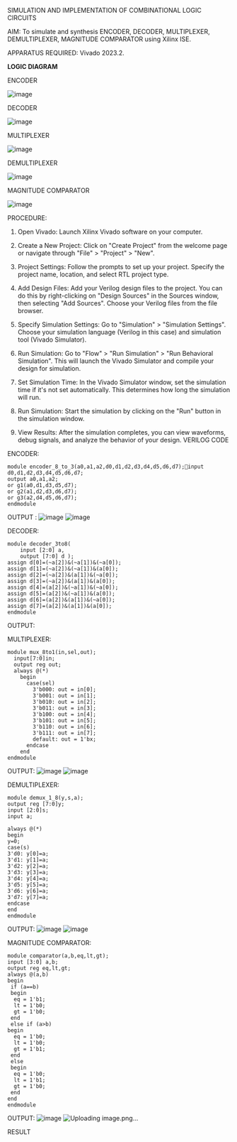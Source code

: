 SIMULATION AND IMPLEMENTATION OF  COMBINATIONAL LOGIC CIRCUITS

AIM: 
 To simulate and synthesis ENCODER, DECODER, MULTIPLEXER, DEMULTIPLEXER, MAGNITUDE COMPARATOR using Xilinx ISE.

APPARATUS REQUIRED:
Vivado 2023.2.

**LOGIC DIAGRAM**

ENCODER

![image](https://github.com/navaneethans/VLSI-LAB-EXP-2/assets/6987778/3cd1f95e-7531-4cad-9154-fdd397ac439e)


DECODER

![image](https://github.com/navaneethans/VLSI-LAB-EXP-2/assets/6987778/45a5e6cf-bbe0-4fd5-ac84-e5ad4477483b)


MULTIPLEXER

![image](https://github.com/navaneethans/VLSI-LAB-EXP-2/assets/6987778/427f75b2-8e67-44b9-ac45-a66651787436)


DEMULTIPLEXER

![image](https://github.com/navaneethans/VLSI-LAB-EXP-2/assets/6987778/1c45a7fc-08ac-4f76-87f2-c084e7150557)


MAGNITUDE COMPARATOR

![image](https://github.com/navaneethans/VLSI-LAB-EXP-2/assets/6987778/b2fe7a05-6bf7-4dcb-8f5d-28abbf7ea8c2)


  
PROCEDURE:
1. Open Vivado: Launch Xilinx Vivado software on your computer.

2. Create a New Project: Click on "Create Project" from the welcome page or navigate through "File" > "Project" > "New".

3. Project Settings: Follow the prompts to set up your project. Specify the project name, location, and select RTL project type.

4. Add Design Files: Add your Verilog design files to the project. You can do this by right-clicking on "Design Sources" in the Sources window, then selecting "Add Sources". Choose your Verilog files from the file browser.

5. Specify Simulation Settings: Go to "Simulation" > "Simulation Settings". Choose your simulation language (Verilog in this case) and simulation tool (Vivado Simulator).

6. Run Simulation: Go to "Flow" > "Run Simulation" > "Run Behavioral Simulation". This will launch the Vivado Simulator and compile your design for simulation.

7. Set Simulation Time: In the Vivado Simulator window, set the simulation time if it's not set automatically. This determines how long the simulation will run.

8. Run Simulation: Start the simulation by clicking on the "Run" button in the simulation window.

9. View Results: After the simulation completes, you can view waveforms, debug signals, and analyze the behavior of your design.
VERILOG CODE

ENCODER:
~~~
module encoder_8_to_3(a0,a1,a2,d0,d1,d2,d3,d4,d5,d6,d7);input d0,d1,d2,d3,d4,d5,d6,d7;
output a0,a1,a2;
or g1(a0,d1,d3,d5,d7);
or g2(a1,d2,d3,d6,d7);
or g3(a2,d4,d5,d6,d7);
endmodule
~~~

OUTPUT :
 ![image](https://github.com/Desika11/VLSI-LAB-EXP-2/assets/165646570/e5f0d321-36d4-4aa0-a30a-0a5291ca9944)
![image](https://github.com/Desika11/VLSI-LAB-EXP-2/assets/165646570/eda78136-88f2-48dd-bda9-214a27128142)

DECODER:
~~~
module decoder_3to8(
    input [2:0] a,
    output [7:0] d );
assign d[0]=(~a[2])&(~a[1])&(~a[0]);
assign d[1]=(~a[2])&(~a[1])&(a[0]);
assign d[2]=(~a[2])&(a[1])&(~a[0]);
assign d[3]=(~a[2])&(a[1])&(a[0]);
assign d[4]=(a[2])&(~a[1])&(~a[0]);
assign d[5]=(a[2])&(~a[1])&(a[0]);
assign d[6]=(a[2])&(a[1])&(~a[0]);
assign d[7]=(a[2])&(a[1])&(a[0]);
endmodule
~~~
OUTPUT:



MULTIPLEXER:
~~~
module mux_8to1(in,sel,out);
  input[7:0]in;
  output reg out;
  always @(*)
    begin
      case(sel)
        3'b000: out = in[0];
        3'b001: out = in[1];
        3'b010: out = in[2];
        3'b011: out = in[3];
        3'b100: out = in[4];
        3'b101: out = in[5];
        3'b110: out = in[6];
        3'b111: out = in[7];
        default: out = 1'bx;
      endcase
    end
endmodule
~~~
OUTPUT:
![image](https://github.com/Desika11/VLSI-LAB-EXP-2/assets/165646570/3d047610-7418-4019-9c8b-417bd006b0b4)
![image](https://github.com/Desika11/VLSI-LAB-EXP-2/assets/165646570/cd106a6f-d463-4d0d-aca8-a0cdf502bfec)


DEMULTIPLEXER:
~~~
module demux_1_8(y,s,a);
output reg [7:0]y;
input [2:0]s;
input a;

always @(*)
begin 
y=0;
case(s)
3'd0: y[0]=a;
3'd1: y[1]=a;
3'd2: y[2]=a;
3'd3: y[3]=a;
3'd4: y[4]=a;
3'd5: y[5]=a;
3'd6: y[6]=a;
3'd7: y[7]=a;
endcase
end
endmodule
~~~
OUTPUT:
![image](https://github.com/Desika11/VLSI-LAB-EXP-2/assets/165646570/1fc71a63-9e42-419d-af95-270a345ba4ff)
![image](https://github.com/Desika11/VLSI-LAB-EXP-2/assets/165646570/2c55e09a-5110-4468-8651-95b03e456601)

MAGNITUDE COMPARATOR:
~~~
module comparator(a,b,eq,lt,gt);
input [3:0] a,b;
output reg eq,lt,gt;
always @(a,b)
begin
 if (a==b)
 begin
  eq = 1'b1;
  lt = 1'b0;
  gt = 1'b0;
 end
 else if (a>b)
begin
  eq = 1'b0;
  lt = 1'b0;
  gt = 1'b1;
 end
 else
 begin
  eq = 1'b0;
  lt = 1'b1;
  gt = 1'b0;
 end
end 
endmodule
~~~
OUTPUT:
![image](https://github.com/Desika11/VLSI-LAB-EXP-2/assets/165646570/8625193e-a157-403b-9627-92930d10bdd2)
![Uploading image.png…]()

RESULT


